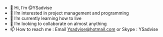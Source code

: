 - 👋 Hi, I’m @YSadvise
- 👀 I’m interested in project management and programming
- 🌱 I’m currently learning how to live
- 💞️ I’m looking to collaborate on almost anything
- 📫 How to reach me : Email Ysadvise@hotmail.com or Skype : YSadvise

<!---
YSadvise/YSadvise is a ✨ special ✨ repository because its `README.md` (this file) appears on your GitHub profile.
You can click the Preview link to take a look at your changes.
--->
